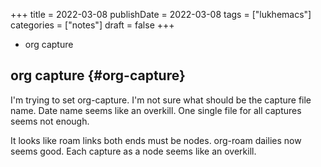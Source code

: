 +++
title = 2022-03-08
publishDate = 2022-03-08
tags = ["lukhemacs"]
categories = ["notes"]
draft = false
+++

-   org capture

<!--more-->


## org capture {#org-capture}

I'm trying to set org-capture. I'm not sure what should be the capture file name.
Date name seems like an overkill.
One single file for all captures seems not enough.

It looks like roam links both ends must be nodes.
org-roam dailies now seems good.
Each capture as a node seems like an overkill.
